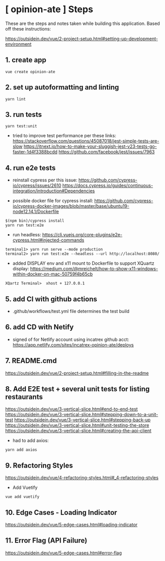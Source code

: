 
[ opinion-ate ] Steps
================================================================================

These are the steps and notes taken while building this application.  Based off these instructions:

https://outsidein.dev/vue/2-project-setup.html#setting-up-development-environment


## 1. create app
```
vue create opinion-ate
```

## 2. set up autoformatting and linting
```
yarn lint
```

## 3. run tests
```
yarn test:unit
```

* tried to improve test performance per these links:
https://stackoverflow.com/questions/45087018/jest-simple-tests-are-slow
https://itnext.io/how-to-make-your-sluggish-jest-v23-tests-go-faster-1d4f3388bcdd
https://github.com/facebook/jest/issues/7963

## 4. run e2e tests

* reinstall cypress per this issue:
https://github.com/cypress-io/cypress/issues/2610
https://docs.cypress.io/guides/continuous-integration/introduction#Dependencies

* possible docker file for cypress install:
https://github.com/cypress-io/cypress-docker-images/blob/master/base/ubuntu19-node12.14.1/Dockerfile

```
$(npm bin)/cypress install
yarn run test:e2e
```

* run headless:
https://cli.vuejs.org/core-plugins/e2e-cypress.html#injected-commands
```
terminal1> yarn run serve --mode production
terminal2> yarn run test:e2e --headless --url http://localhost:8080/ 
```

* added DISPLAY env and x11 mount to Dockerfile to support XQuartz display:
https://medium.com/@mreichelt/how-to-show-x11-windows-within-docker-on-mac-50759f4b65cb

```
XQartz Terminal>  xhost + 127.0.0.1
```

## 5. add CI with github actions

* .github/workflows/test.yml file determines the test build

## 6. add CD with Netify


* signed of for Netlify account using incatrex github acct:
https://app.netlify.com/sites/incatrex-opinion-ate/deploys


## 7. README.cmd
https://outsidein.dev/vue/2-project-setup.html#filling-in-the-readme


## 8. Add E2E test + several unit tests for listing restaurants

https://outsidein.dev/vue/3-vertical-slice.html#end-to-end-test
https://outsidein.dev/vue/3-vertical-slice.html#stepping-down-to-a-unit-test
https://outsidein.dev/vue/3-vertical-slice.html#stepping-back-up
https://outsidein.dev/vue/3-vertical-slice.html#unit-testing-the-store
https://outsidein.dev/vue/3-vertical-slice.html#creating-the-api-client

* had to add axios:
```
yarn add axios
```

## 9. Refactoring Styles
https://outsidein.dev/vue/4-refactoring-styles.html#_4-refactoring-styles

* Add Vuetify
```
vue add vuetify

```

## 10. Edge Cases - Loading Indicator
https://outsidein.dev/vue/5-edge-cases.html#loading-indicator

## 11. Error Flag (API Failure)
https://outsidein.dev/vue/5-edge-cases.html#error-flag


